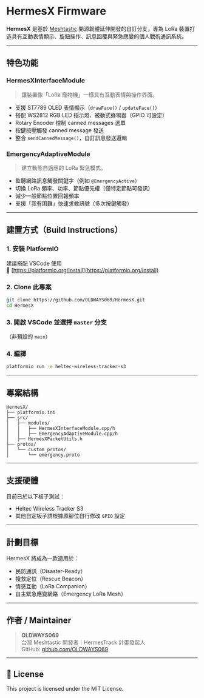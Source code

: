 # HermesX Firmware

**HermesX** 是基於 [Meshtastic](https://github.com/meshtastic/Meshtastic-device) 開源韌體延伸開發的自訂分支，專為 LoRa 裝置打造具有互動表情顯示、旋鈕操作、訊息回覆與緊急應變的個人戰術通訊系統。

---

##  特色功能

### HermesXInterfaceModule

> 讓裝置像「LoRa 寵物機」一樣具有互動表情與操作界面。

- 支援 ST7789 OLED 表情顯示（`drawFace()` / `updateFace()`）
- 搭配 WS2812 RGB LED 指示燈、被動式蜂鳴器（GPIO 可設定）
- Rotary Encoder 控制 canned messages 選單
- 按鍵按壓觸發 canned message 發送
- 整合 `sendCannedMessage()`，自訂訊息發送邏輯

### EmergencyAdaptiveModule

> 建立動態自適應的 LoRa 緊急模式。

- 監聽網路訊息觸發關鍵字（例如 `@EmergencyActive`）
- 切換 LoRa 頻率、功率、節點優先權（僅特定節點可發訊）
- 減少一般節點位置回報頻率
- 支援「我有困難」快速求救訊號（多次按鍵觸發）

---

##  建置方式（Build Instructions）

### 1. 安裝 PlatformIO

建議搭配 VSCode 使用  
🔗 [https://platformio.org/install](https://platformio.org/install)

### 2. Clone 此專案

```bash
git clone https://github.com/OLDWAYS069/HermesX.git
cd HermesX
```

### 3. 開啟 VSCode 並選擇 `master` 分支

（非預設的 `main`）

### 4. 編譯

```bash
platformio run -e heltec-wireless-tracker-s3
```

---

##  專案結構

```plaintext
HermesX/
├── platformio.ini
├── src/
│   ├── modules/
│   │   ├── HermesXInterfaceModule.cpp/h
│   │   ├── EmergencyAdaptiveModule.cpp/h
│   ├── HermesXPacketUtils.h
├── protos/
│   └── custom_protos/
│       └── emergency.proto
```

---

##  支援硬體

目前已於以下板子測試：

- Heltec Wireless Tracker S3
- 其他自定板子請根據原腳位自行修改 `GPIO` 設定

---

##  計劃目標

HermesX 將成為一款適用於：

- 民防通訊（Disaster-Ready）
- 搜救定位（Rescue Beacon）
- 情感互動（LoRa Companion）
- 自主緊急應變網路（Emergency LoRa Mesh）

---

##  作者 / Maintainer

> **OLDWAYS069**  
> 台灣 Meshtastic 開發者｜HermesTrack 計畫發起人  
> GitHub: [github.com/OLDWAYS069](https://github.com/OLDWAYS069)

---

## 📜 License

This project is licensed under the MIT License.
